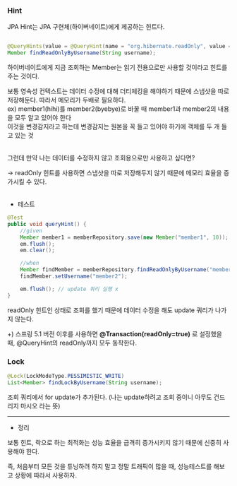 ### Hint

JPA Hint는 JPA 구현체(하이버네이트)에게 제공하는 힌트다.

```java

@QueryHints(value = @QueryHint(name = "org.hibernate.readOnly", value = "true"))
Member findReadOnlyByUsername(String username);

```


하이버네이트에게 지금 조회하는 Member는 읽기 전용으로만 사용할 것이라고 힌트를 주는 것이다.

보통 영속성 컨텍스트는 데이터 수정에 대해 더티체킹을 해야하기 때문에 스냅샷을 따로 저장해둔다. 따라서 메모리가 두배로 필요하다.<br/>
ex) member1(hihi)를 member2(byebye)로 바꿀 때 member1과 member2의 내용을 모두 알고 있어야 한다<br/>
이것을 변경감지라고 하는데 변경감지는 원본을 꼭 들고 있어야 하기에 객체를 두 개 들고 있는 것
<br/><br/>

그런데 만약 나는 데이터를 수정하지 않고 조회용으로만 사용하고 싶다면?

-> readOnly 힌트를 사용하면 스냅샷을 따로 저장해두지 않기 때문에 메모리 효율을 증가시킬 수 있다.
<br/><br/>

* 테스트

```java
@Test
public void queryHint() {
    //given
    Member member1 = memberRepository.save(new Member("member1", 10));
    em.flush();
    em.clear();

    //when
    Member findMember = memberRepository.findReadOnlyByUsername("member1");
    findMember.setUsername("member2");

    em.flush(); // update 쿼리 실행 x
}
```

readOnly 힌트인 상태로 조회를 했기 때문에 데이터 수정을 해도 update 쿼리가 나가지 않는다.

+)  스프링 5.1 버전 이후를 사용하면 **@Transaction(readOnly=true)** 로 설정했을 때, @QueryHint의 readOnly까지 모두 동작한다.


### Lock

```java
@Lock(LockModeType.PESSIMISTIC_WRITE)
List<Member> findLockByUsername(String username);

```

조회 쿼리에서 for update가 추가된다. (나는 update하려고 조회 중이니 아무도 건드리지 마시오 라는 뜻)

---

* 정리

보통 힌트, 락으로 하는 최적화는 성능 효율을 급격히 증가시키지 않기 때문에 신중히 사용해야 한다.

즉, 처음부터 모든 것을 튜닝하려 하지 말고 정말 트래픽이 많을 때, 성능테스트를 해보고 상황에 따라서 사용하자.
